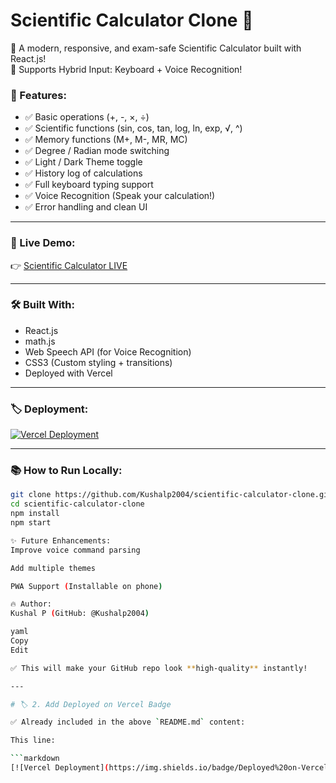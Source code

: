 # Scientific Calculator Clone 🔢

🚀 A modern, responsive, and exam-safe Scientific Calculator built with React.js!  
🎤 Supports Hybrid Input: Keyboard + Voice Recognition!

### 🌟 Features:
- ✅ Basic operations (+, -, ×, ÷)
- ✅ Scientific functions (sin, cos, tan, log, ln, exp, √, ^)
- ✅ Memory functions (M+, M-, MR, MC)
- ✅ Degree / Radian mode switching
- ✅ Light / Dark Theme toggle
- ✅ History log of calculations
- ✅ Full keyboard typing support
- ✅ Voice Recognition (Speak your calculation!)
- ✅ Error handling and clean UI

---

### 📸 Live Demo:

👉 [Scientific Calculator LIVE](https://scientific-calculator-clone.vercel.app/)

---

### 🛠️ Built With:
- React.js
- math.js
- Web Speech API (for Voice Recognition)
- CSS3 (Custom styling + transitions)
- Deployed with Vercel

---

### 🏷️ Deployment:

[![Vercel Deployment](https://img.shields.io/badge/Deployed%20on-Vercel-000?logo=vercel&logoColor=white)](https://scientific-calculator-clone.vercel.app/)

---

### 📚 How to Run Locally:
```bash
git clone https://github.com/Kushalp2004/scientific-calculator-clone.git
cd scientific-calculator-clone
npm install
npm start

✨ Future Enhancements:
Improve voice command parsing

Add multiple themes

PWA Support (Installable on phone)

🔥 Author:
Kushal P (GitHub: @Kushalp2004)

yaml
Copy
Edit

✅ This will make your GitHub repo look **high-quality** instantly!

---

# 🏷️ 2. Add Deployed on Vercel Badge

✅ Already included in the above `README.md` content:  

This line:

```markdown
[![Vercel Deployment](https://img.shields.io/badge/Deployed%20on-Vercel-000?logo=vercel&logoColor=white)](https://scientific